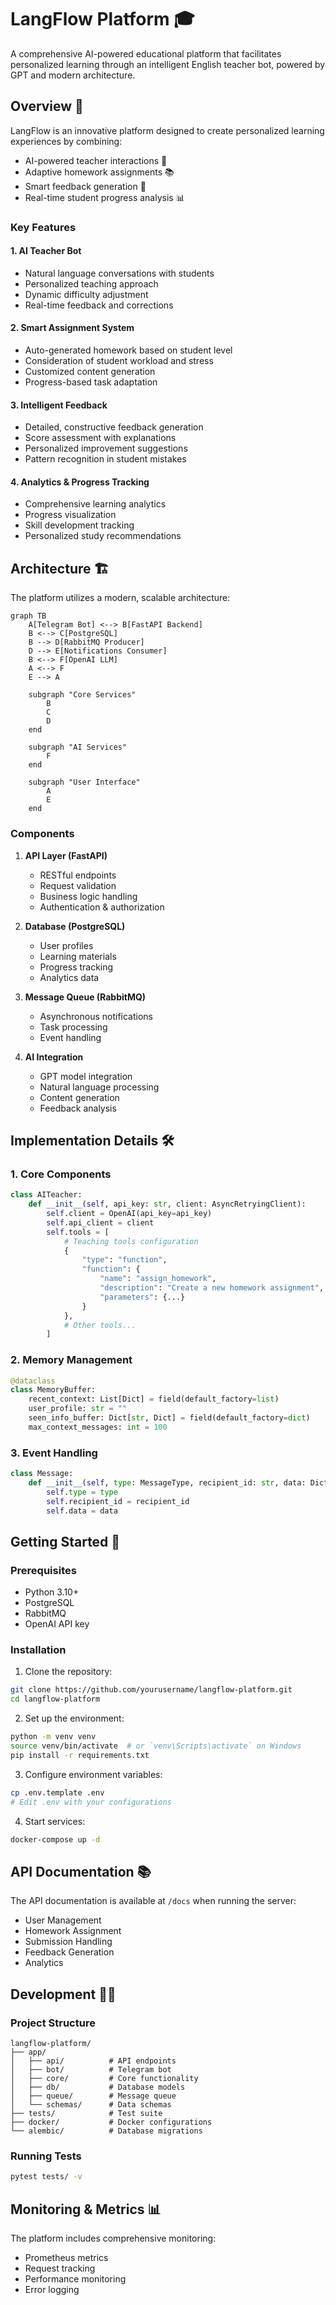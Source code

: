 # LangFlow Platform 🎓

A comprehensive AI-powered educational platform that facilitates personalized learning through an intelligent English teacher bot, powered by GPT and modern architecture.

## Overview 🌟

LangFlow is an innovative platform designed to create personalized learning experiences by combining:

- AI-powered teacher interactions 🤖
- Adaptive homework assignments 📚
- Smart feedback generation 📝
- Real-time student progress analysis 📊

### Key Features

#### 1. AI Teacher Bot
- Natural language conversations with students
- Personalized teaching approach
- Dynamic difficulty adjustment
- Real-time feedback and corrections

#### 2. Smart Assignment System
- Auto-generated homework based on student level
- Consideration of student workload and stress
- Customized content generation
- Progress-based task adaptation

#### 3. Intelligent Feedback
- Detailed, constructive feedback generation
- Score assessment with explanations
- Personalized improvement suggestions
- Pattern recognition in student mistakes

#### 4. Analytics & Progress Tracking
- Comprehensive learning analytics
- Progress visualization
- Skill development tracking
- Personalized study recommendations

## Architecture 🏗

The platform utilizes a modern, scalable architecture:

```mermaid
graph TB
    A[Telegram Bot] <--> B[FastAPI Backend]
    B <--> C[PostgreSQL]
    B --> D[RabbitMQ Producer]
    D --> E[Notifications Consumer]
    B <--> F[OpenAI LLM]
    A <--> F
    E --> A

    subgraph "Core Services"
        B
        C
        D
    end

    subgraph "AI Services"
        F
    end

    subgraph "User Interface"
        A
        E
    end
```

### Components

1. **API Layer (FastAPI)**
   - RESTful endpoints
   - Request validation
   - Business logic handling
   - Authentication & authorization

2. **Database (PostgreSQL)**
   - User profiles
   - Learning materials
   - Progress tracking
   - Analytics data

3. **Message Queue (RabbitMQ)**
   - Asynchronous notifications
   - Task processing
   - Event handling

4. **AI Integration**
   - GPT model integration
   - Natural language processing
   - Content generation
   - Feedback analysis

## Implementation Details 🛠

### 1. Core Components

```python
class AITeacher:
    def __init__(self, api_key: str, client: AsyncRetryingClient):
        self.client = OpenAI(api_key=api_key)
        self.api_client = client
        self.tools = [
            # Teaching tools configuration
            {
                "type": "function",
                "function": {
                    "name": "assign_homework",
                    "description": "Create a new homework assignment",
                    "parameters": {...}
                }
            },
            # Other tools...
        ]
```

### 2. Memory Management

```python
@dataclass
class MemoryBuffer:
    recent_context: List[Dict] = field(default_factory=list)
    user_profile: str = ""
    seen_info_buffer: Dict[str, Dict] = field(default_factory=dict)
    max_context_messages: int = 100
```

### 3. Event Handling

```python
class Message:
    def __init__(self, type: MessageType, recipient_id: str, data: Dict[str, Any]):
        self.type = type
        self.recipient_id = recipient_id
        self.data = data
```

## Getting Started 🚀

### Prerequisites

- Python 3.10+
- PostgreSQL
- RabbitMQ
- OpenAI API key

### Installation

1. Clone the repository:
```bash
git clone https://github.com/yourusername/langflow-platform.git
cd langflow-platform
```

2. Set up the environment:
```bash
python -m venv venv
source venv/bin/activate  # or `venv\Scripts\activate` on Windows
pip install -r requirements.txt
```

3. Configure environment variables:
```bash
cp .env.template .env
# Edit .env with your configurations
```

4. Start services:
```bash
docker-compose up -d
```

## API Documentation 📚

The API documentation is available at `/docs` when running the server:

- User Management
- Homework Assignment
- Submission Handling
- Feedback Generation
- Analytics

## Development 👨‍💻

### Project Structure

```
langflow-platform/
├── app/
│   ├── api/          # API endpoints
│   ├── bot/          # Telegram bot
│   ├── core/         # Core functionality
│   ├── db/           # Database models
│   ├── queue/        # Message queue
│   └── schemas/      # Data schemas
├── tests/            # Test suite
├── docker/           # Docker configurations
└── alembic/          # Database migrations
```

### Running Tests

```bash
pytest tests/ -v
```

## Monitoring & Metrics 📊

The platform includes comprehensive monitoring:

- Prometheus metrics
- Request tracking
- Performance monitoring
- Error logging
